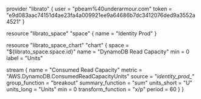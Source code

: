 
provider "librato" {
  user = "pbeam%40underarmour.com"
  token = "e9d083aac74151d4ae23fa4a009921ee9a64686b7dc3412076ded9a3552a4521"
}

resource "librato_space" "space" {
  name = "Identity Prod"
}

resource "librato_space_chart" "chart" {
  space = "${librato_space.space.id}"
  name = "DynamoDB Read Capacity"
  min = 0
  label = "Units"

  stream {
    name = "Consumed Read Capacity"
    metric = "AWS.DynamoDB.ConsumedReadCapacityUnits"
    source = "*identity_prod_*"
    group_function = "breakout"
    summary_function = "sum"
    units_short = "U"
    units_long = "Units"
    min = 0
    transform_function = "x/p"
    period = 60
  }
}

